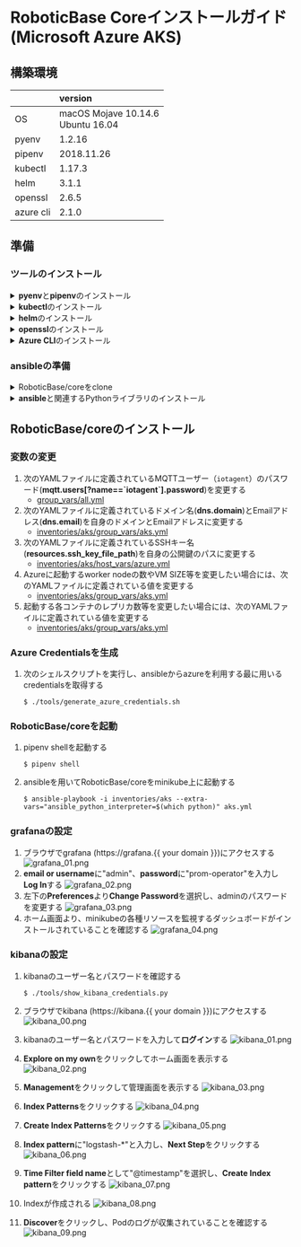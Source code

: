# RoboticBase Coreインストールガイド(Microsoft Azure AKS)

## 構築環境

||version|
|:--|:--|
|OS|macOS Mojave 10.14.6<br/>Ubuntu 16.04|
|pyenv|1.2.16|
|pipenv|2018.11.26|
|kubectl|1.17.3|
|helm|3.1.1|
|openssl|2.6.5|
|azure cli|2.1.0|

## 準備
### ツールのインストール
<details><summary><b>pyenv</b>と<b>pipenv</b>のインストール</summary>
<p>

#### macOS

```
$ brew install pyenv
$ echo 'export PYENV_ROOT="$HOME/.pyenv"' >> ~/.bashrc
$ echo 'export PATH="$PYENV_ROOT/bin:$PATH"' >> ~/.bashrc
$ echo 'eval "$(pyenv init -)"' >> ~/.bashrc
$ source ~/.bashrc
$ brew install pipenv
```

#### ubuntu

```
$ sudo apt install -y build-essential libffi-dev libssl-dev zlib1g-dev libbz2-dev libreadline-dev libsqlite3-dev git python3-pip
$ git clone https://github.com/pyenv/pyenv.git ~/.pyenv
$ echo 'export PYENV_ROOT="$HOME/.pyenv"' >> ~/.bashrc
$ echo 'export PATH="$PYENV_ROOT/bin:$PATH"' >> ~/.bashrc
$ echo 'eval "$(pyenv init -)"' >> ~/.bashrc
$ source ~/.bashrc
$ pip3 install pipenv
```

</p>
</details>

<details><summary><b>kubectl</b>のインストール</summary>
<p>

#### macOS

```
$ curl -LO "https://storage.googleapis.com/kubernetes-release/release/v1.17.3/bin/darwin/amd64/kubectl"
$ chmod +x ./kubectl
$ sudo mv ./kubectl /usr/local/bin/kubectl
```

#### ubuntu

```
$ curl -LO "https://storage.googleapis.com/kubernetes-release/release/v1.17.3/bin/linux/amd64/kubectl"
$ chmod +x ./kubectl
$ sudo mv ./kubectl /usr/local/bin/kubectl
```

</p>
</details>

<details><summary><b>helm</b>のインストール</summary>
<p>

#### macOS

```
$ curl -LO "https://get.helm.sh/helm-v3.1.1-darwin-amd64.tar.gz"
$ tar xvfz helm-v3.1.1-darwin-amd64.tar.gz
$ sudo mv darwin-amd64/helm /usr/local/bin/helm
```

#### ubuntu

```
$ curl -LO "https://get.helm.sh/helm-v3.1.1-linux-amd64.tar.gz"
$ tar xvfz helm-v3.1.1-linux-amd64.tar.gz
$ sudo mv linux-amd64/helm /usr/local/bin/helm
```

</p>
</details>

<details><summary><b>openssl</b>のインストール</summary>
<p>

#### macOS

```
$ brew install openssl
```

#### ubuntu

```
$ sudo apt install -y openssl
```

</p>
</details>

<details><summary><b>Azure CLI</b>のインストール</summary>
<p>

#### macOS

```
$ brew install azure-cli
```

#### ubuntu

```
$ curl -sL https://aka.ms/InstallAzureCLIDeb | sudo bash
```

</p>
</details>

### ansibleの準備
<details><summary>RoboticBase/coreをclone</summary>
<p>

```
$ git clone https://github.com/RoboticBase/core.git
$ cd core
```

</p>
</details>

<details><summary><b>ansible</b>と関連するPythonライブラリのインストール</summary>
<p>

```
$ cd ansible
$ pipenv install
```

</p>
</details>

## RoboticBase/coreのインストール
### 変数の変更
1. 次のYAMLファイルに定義されているMQTTユーザー（`iotagent`）のパスワード(**mqtt.users[?name==\`iotagent\`].password**)を変更する
    * [group\_vars/all.yml](../../ansible/group_vars/all.yml)
1. 次のYAMLファイルに定義されているドメイン名(**dns.domain**)とEmailアドレス(**dns.email**)を自身のドメインとEmailアドレスに変更する
    * [inventories/aks/group\_vars/aks.yml](../../ansible/inventories/aks/group_vars/aks.yml)
1. 次のYAMLファイルに定義されているSSHキー名(**resources.ssh\_key\_file\_path**)を自身の公開鍵のパスに変更する
    * [inventories/aks/host\_vars/azure.yml](../../ansible/inventories/aks/host_vars/azure.yml)
1. Azureに起動するworker nodeの数やVM SIZE等を変更したい場合には、次のYAMLファイルに定義されている値を変更する
    * [inventories/aks/group\_vars/aks.yml](../../ansible/inventories/aks/group_vars/aks.yml)
1. 起動する各コンテナのレプリカ数等を変更したい場合には、次のYAMLファイルに定義されている値を変更する
    * [inventories/aks/group\_vars/aks.yml](../../ansible/inventories/aks/group_vars/aks.yml)

### Azure Credentialsを生成
1. 次のシェルスクリプトを実行し、ansibleからazureを利用する最に用いるcredentialsを取得する

    ```
    $ ./tools/generate_azure_credentials.sh
    ```

### RoboticBase/coreを起動
1. pipenv shellを起動する

    ```
    $ pipenv shell
    ```
1. ansibleを用いてRoboticBase/coreをminikube上に起動する

    ```
    $ ansible-playbook -i inventories/aks --extra-vars="ansible_python_interpreter=$(which python)" aks.yml
    ```

### grafanaの設定
1. ブラウザでgrafana (https://grafana.{{ your domain }})にアクセスする
    ![grafana\_01.png](../images/aks/grafana_01.png)
1. **email or username**に"admin"、**password**に"prom-operator"を入力し**Log In**する
    ![grafana\_02.png](../images/aks/grafana_02.png)
1. 左下の**Preferences**より**Change Password**を選択し、adminのパスワードを変更する
    ![grafana\_03.png](../images/aks/grafana_03.png)
1. ホーム画面より、minikubeの各種リソースを監視するダッシュボードがインストールされていることを確認する
    ![grafana\_04.png](../images/aks/grafana_04.png)

### kibanaの設定
1. kibanaのユーザー名とパスワードを確認する

    ```
    $ ./tools/show_kibana_credentials.py
    ```
1. ブラウザでkibana (https://kibana.{{ your domain }})にアクセスする
    ![kibana\_00.png](../images/kibana/kibana_00.png)
1. kibanaのユーザー名とパスワードを入力して**ログイン**する
    ![kibana\_01.png](../images/kibana/kibana_01.png)
1. **Explore on my own**をクリックしてホーム画面を表示する
    ![kibana\_02.png](../images/minikube/kibana_02.png)
1. **Management**をクリックして管理画面を表示する
    ![kibana\_03.png](../images/minikube/kibana_03.png)
1. **Index Patterns**をクリックする
    ![kibana\_04.png](../images/minikube/kibana_04.png)
1. **Create Index Patterns**をクリックする
    ![kibana\_05.png](../images/minikube/kibana_05.png)
1. **Index pattern**に"logstash-\*"と入力し、**Next Step**をクリックする
    ![kibana\_06.png](../images/minikube/kibana_06.png)
1. **Time Filter field name**として"@timestamp"を選択し、**Create Index pattern**をクリックする
    ![kibana\_07.png](../images/minikube/kibana_07.png)
1. Indexが作成される
    ![kibana\_08.png](../images/minikube/kibana_08.png)
1. **Discover**をクリックし、Podのログが収集されていることを確認する
    ![kibana\_09.png](../images/minikube/kibana_09.png)
